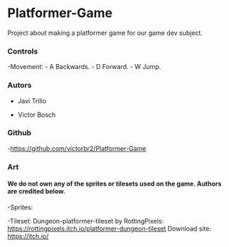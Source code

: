 # Platformer-Game

Project about making a platformer game for our game dev subject.

### Controls
-Movement: - A Backwards.
	   - D Forward.
	   - W Jump.
### Autors

- Javi Trillo

- Victor Bosch

### Github

-https://github.com/victorbr2/Platformer-Game 

### Art

#### We do not own any of the sprites or tilesets used on the game. Authors are credited below.

-Sprites:

-Tileset: Dungeon-platformer-tileset by RottingPixels: https://rottingpixels.itch.io/platformer-dungeon-tileset
	Download site: https://itch.io/